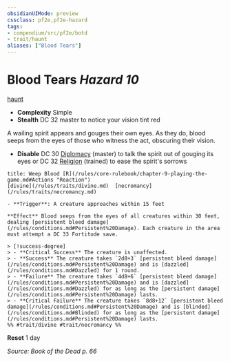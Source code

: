 ```yaml
---
obsidianUIMode: preview
cssclass: pf2e,pf2e-hazard
tags:
- compendium/src/pf2e/botd
- trait/haunt
aliases: ["Blood Tears"]
---
```

# Blood Tears *Hazard 10*  
[haunt](/rules/traits/haunt.md)  

- **Complexity** Simple
- **Stealth** DC 32 master to notice your vision tint red  

A wailing spirit appears and gouges their own eyes. As they do, blood seeps from the eyes of those who witness the act, obscuring their vision.

- **Disable** DC 30 [Diplomacy](/compendium/skills.md#Diplomacy) (master) to talk the spirit out of gouging its eyes or DC 32 [Religion](/compendium/skills.md#Religion) (trained) to ease the spirit's sorrows  
     
```ad-embed-ability
title: Weep Blood [R](/rules/core-rulebook/chapter-9-playing-the-game.md#Actions "Reaction")
[divine](/rules/traits/divine.md)  [necromancy](/rules/traits/necromancy.md)  

- **Trigger**: A creature approaches within 15 feet

**Effect** Blood seeps from the eyes of all creatures within 30 feet, dealing [persistent bleed damage](/rules/conditions.md#Persistent%20Damage). Each creature in the area must attempt a DC 33 Fortitude save.

> [!success-degree] 
> - **Critical Success** The creature is unaffected.
> - **Success** The creature takes `2d8+3` [persistent bleed damage](/rules/conditions.md#Persistent%20Damage) and is [dazzled](/rules/conditions.md#Dazzled) for 1 round.
> - **Failure** The creature takes `4d8+6` [persistent bleed damage](/rules/conditions.md#Persistent%20Damage) and is [dazzled](/rules/conditions.md#Dazzled) for as long as the [persistent damage](/rules/conditions.md#Persistent%20Damage) lasts.
> - **Critical Failure** The creature takes `8d8+12` [persistent bleed damage](/rules/conditions.md#Persistent%20Damage) and is [blinded](/rules/conditions.md#Blinded) for as long as the [persistent damage](/rules/conditions.md#Persistent%20Damage) lasts.  
%% #trait/divine #trait/necromancy %%
```

**Reset** 1 day  

*Source: Book of the Dead p. 66*